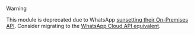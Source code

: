 > [!WARNING]
> This module is deprecated due to WhatsApp [sunsetting their On-Premises API](https://developers.facebook.com/docs/whatsapp/on-premises/sunset).
> Consider migrating to the [WhatsApp Cloud API equivalent](../connector-whatsapp-cloud).
